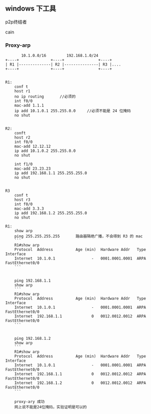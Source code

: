 
## windows 下工具

p2p终结者

cain



### Proxy-arp

           10.1.0.0/16         192.168.1.0/24
    +----+              +----+               +----+
    | R1 |--------------| R2 |---------------| R3 |....
    +----+              +----+               +----+




```Cisco

R1:
    conf t
    host r1
    no ip routing       //必须的
    int f0/0
    mac-add 1.1.1
    ip add 10.1.0.1 255.255.0.0     //必须不能是 24 位掩码
    no shut


R2:
    conft 
    host r2
    int f0/0
    mac-add 12.12.12
    ip add 10.1.0.2 255.255.0.0
    no shut

    int f1/0
    mac-add 23.23.23
    ip add 192.168.1.1 255.255.255.0
    no shut


R3
    conf t
    host r3
    int f0/0
    mac-add 3.3.3
    ip add 192.168.1.2 255.255.255.0
    no shut

R1:
    show arp
    ping 255.255.255.255       路由器隔绝广播，不会得到 R3 的 mac
    ```
    R1#show arp
    Protocol  Address          Age (min)  Hardware Addr   Type   Interface
    Internet  10.1.0.1                -   0001.0001.0001  ARPA   FastEthernet0/0
    ```


    ping 192.168.1.1
    show arp
    ```
    R1#show arp
    Protocol  Address          Age (min)  Hardware Addr   Type   Interface
    Internet  10.1.0.1                -   0001.0001.0001  ARPA   FastEthernet0/0
    Internet  192.168.1.1             0   0012.0012.0012  ARPA   FastEthernet0/0
    ```


    ping 192.168.1.2
    show arp
    ```
    R1#show arp
    Protocol  Address          Age (min)  Hardware Addr   Type   Interface
    Internet  10.1.0.1                -   0001.0001.0001  ARPA   FastEthernet0/0
    Internet  192.168.1.1             0   0012.0012.0012  ARPA   FastEthernet0/0
    Internet  192.168.1.2             0   0012.0012.0012  ARPA   FastEthernet0/0
    ```

    proxy-ary 成功
    网上说不能是24位掩码，实验证明是可以的

```
